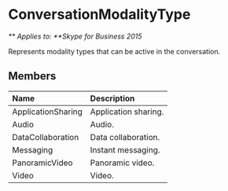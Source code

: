 
# ConversationModalityType


_** Applies to: **Skype for Business 2015_

Represents modality types that can be active in the conversation.

## Members



| <strong>Name</strong> | <strong>Description</strong> |
|:----------------------|:-----------------------------|
| ApplicationSharing    | Application sharing.         |
| Audio                 | Audio.                       |
| DataCollaboration     | Data collaboration.          |
| Messaging             | Instant messaging.           |
| PanoramicVideo        | Panoramic video.             |
| Video                 | Video.                       |

